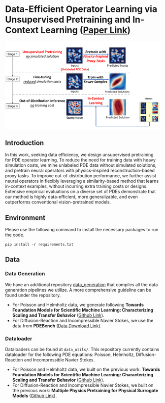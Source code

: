 # Data-Efficient Operator Learning via Unsupervised Pretraining and In-Context Learning ([Paper Link](https://arxiv.org/abs/2402.15734))

<p align="center">
    <img width="800" src="assets/teaser.png" alt="Overview">
</p>

## Introduction
In this work, seeking data efficiency, we design unsupervised pretraining for PDE operator learning. To reduce the need for training data with heavy simulation costs, we mine unlabeled PDE data without simulated solutions, and pretrain neural operators with physics-inspired reconstruction-based proxy tasks. To improve out-of-distribution performance, we further assist neural operators in flexibly leveraging a similarity-based method that learns in-context examples, without incurring extra training costs or designs. Extensive empirical evaluations on a diverse set of PDEs demonstrate that our method is highly data-efficient, more generalizable, and even outperforms conventional vision-pretrained models. 

## Environment
Please use the following command to install the necessary packages to run the code.
```
pip install -r requirements.txt
```

## Data
### Data Generation
We have an additional repository [data_generation](https://github.com/jsong2333333/data_generation) that compiles all the data generation pipelines we utilize. A more comprehensive guideline can be found under the repository.
- For Poisson and Helmholtz data, we generate following **Towards Foundation Models for Scientific Machine Learning: Characterizing Scaling and Transfer Behavior** ([Github Link](https://github.com/ShashankSubramanian/neuraloperators-TL-scaling)).
- For Diffusion-Reaction and Incompressible Navier Stokes, we use the data from **PDEBench** ([Data Download Link](https://darus.uni-stuttgart.de/dataset.xhtml?persistentId=doi:10.18419/darus-2986)).
### Dataloader
Dataloaders can be found at `data_utils/`. This repository currently contains dataloader for the following PDE equations: Poisson, Helmholtz, Diffusion-Reaction and Incompressible Navier Stokes.
- For Poisson and Helmholtz data, we built on the previous work: **Towards Foundation Models for Scientific Machine Learning: Characterizing Scaling and Transfer Behavior** ([Github Link](https://github.com/ShashankSubramanian/neuraloperators-TL-scaling)).
- For Diffusion-Reaction and Incompressible Navier Stokes, we built on the previous work: **Multiple Physics Pretraining for Physical Surrogate Models** ([Github Link](https://github.com/PolymathicAI/multiple_physics_pretraining)).

<!---
## Training and Inference
- Configuration files (in YAML format) are in `configs/` for different PDE systems. For example, config for Poisson's is in `configs/operator_poisson.yaml`.  The main configs for the three systems are ``poisson-scale-k1_5``, ``ad-scale_adr0p2_1`` and ``helm-scale-o1_10``. The data paths and scales paths need to be set here. For example, the config at [configs/operator_poisson.yaml](config/operator_poisson.yaml) has the data setup and minimal hyperparameters as follows:
 ```
poisson-scale-k1_5: &poisson_scale_k1_5  # sampled eigenvalues are in (1,5) for diffusion
	  <<: *poisson
	  ... # can change other default configs from poisson if needed #
	  ...
	  train_path:  # path to train data
	  val_path:    # path to validation data
	  test_path:   # path to test data
	  scales_path: # path to train data scales for input normalization 
	  batch_size:       # batch size for training 
	  valid_batch_size: # batch size for validation
	  log_to_wandb:     # switch on for logging to weights&biases
	  mode_cut:         # number of fourier modes to use
	  embed_cut:        # embedding dimension of FNO
	  fc_cut:           # multiplier for last fc layer
``` 
- Data, trainer, and other miscellaneous utilities are in `utils/`. We use standard PyTorch dataloaders and models wrapped with DDP for distributed data-parallel training with checkpointing.
- The FNO model is the standard model and is in `models/`. The hyperparameters used are in the config files for the respective PDE systems.
- Environment variables for DDP (local rank, master port etc) are set in `export_DDP_vars.sh` to be sourced before running any distributed training. See the [PyTorch DDP tutorial](https://pytorch.org/tutorials/intermediate/ddp_tutorial.html) for more details on using DDP. There are other ways to implement this, but our run script is specifically for slurm systems.
- Example running scripts are in `run.sh` (4 GPU DDP train script). ``train.py`` is the training script (``utils/trainer.py``) is the trainer class and ``eval.py`` can be used for inference (``utils/inferencer.py`` is the inference class). See the run scripts for details.

  ```bash
bash run_gen_data.sh
python utils/get_scale.py

CUDA_VISIBLE_DEVICES=0 python train.py --yaml_config=./config/operators_poisson.yaml --config=poisson-scale-k1_5-k2.5_7.5-demo_3 --run_num=bs16_lr1.25e-4_sub100_attn_aug_12 --root_dir=./

CUDA_VISIBLE_DEVICES=0 python eval.py --yaml_config=./config/operators_poisson.yaml --config=poisson-scale-k1_5_demo_7_bs128 --run_num=test --root_dir=/ssd1/chenwy/Mahoney_SciML/neuraloperators-TL-scaling/poisson_demo_7_bs128_2 --weights=poisson_demo_7_bs128/expts/poisson-scale-k1_5_demo_7_bs128/test2/checkpoints/ckpt_best.tar

# can be used to generate feature data
# /pscratch/sd/c/chenwy/neuraloperators-TL-scaling/expts/poisson-scale-k1_5-k10_20/64x64_bs128_lr1e-3_baseline_0927/checkpoints/ckpt_best.tar
CUDA_VISIBLE_DEVICES=0 python eval.py --yaml_config=./config/operators_poisson.yaml --config=poisson-scale-k1_5-k2.5_7.5 --run_num=test --root_dir=/pscratch/sd/c/chenwy/neuraloperators-TL-scaling --weights=/pscratch/sd/c/chenwy/neuraloperators-TL-scaling/expts/poisson-scale-k1_5-k2.5_7.5/64x64_bs128_lr1e-3_baseline_0915/checkpoints/ckpt_best.tar
```
-->
